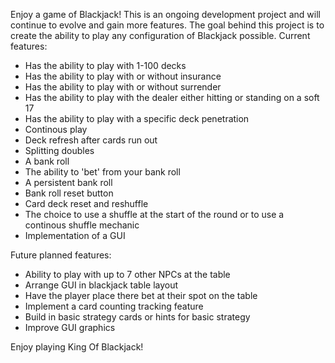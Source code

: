 Enjoy a game of Blackjack! This is an ongoing development project and will continue to evolve and gain more features. The goal behind this project is to create the ability to play any configuration of Blackjack possible. Current features:

- Has the ability to play with 1-100 decks
- Has the ability to play with or without insurance
- Has the ability to play with or without surrender
- Has the ability to play with the dealer either hitting or standing on a soft 17
- Has the ability to play with a specific deck penetration
- Continous play
- Deck refresh after cards run out
- Splitting doubles
- A bank roll
- The ability to 'bet' from your bank roll
- A persistent bank roll
- Bank roll reset button
- Card deck reset and reshuffle
- The choice to use a shuffle at the start of the round or to use a continous shuffle mechanic
- Implementation of a GUI

Future planned features:

- Ability to play with up to 7 other NPCs at the table
- Arrange GUI in blackjack table layout
- Have the player place there bet at their spot on the table
- Implement a card counting tracking feature
- Build in basic strategy cards or hints for basic strategy
- Improve GUI graphics

Enjoy playing King Of Blackjack!
